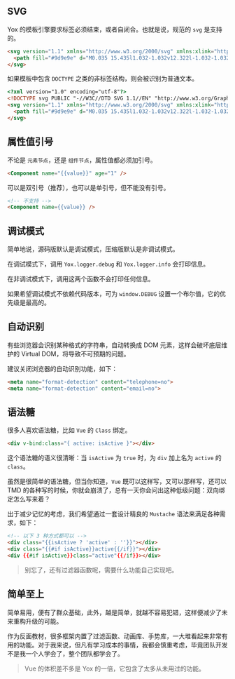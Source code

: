 ## SVG

Yox 的模板引擎要求标签必须结束，或者自闭合。也就是说，规范的 `svg` 是支持的。

```html
<svg version="1.1" xmlns="http://www.w3.org/2000/svg" xmlns:xlink="http://www.w3.org/1999/xlink" width="32" height="32" viewBox="0 0 32 32">
  <path fill="#9d9e9e" d="M0.035 15.435l1.032-1.032v12.322l-1.032-1.032h6.486l-1.032 1.032v-12.322l1.032 1.032h-6.486zM6.521 14.403v12.322h-6.486v-12.322h6.486z"></path>
</svg>
```

如果模板中包含 `DOCTYPE` 之类的非标签结构，则会被识别为普通文本。

```html
<?xml version="1.0" encoding="utf-8"?>
<!DOCTYPE svg PUBLIC "-//W3C//DTD SVG 1.1//EN" "http://www.w3.org/Graphics/SVG/1.1/DTD/svg11.dtd">
<svg version="1.1" xmlns="http://www.w3.org/2000/svg" xmlns:xlink="http://www.w3.org/1999/xlink" width="32" height="32" viewBox="0 0 32 32">
  <path fill="#9d9e9e" d="M0.035 15.435l1.032-1.032v12.322l-1.032-1.032h6.486l-1.032 1.032v-12.322l1.032 1.032h-6.486zM6.521 14.403v12.322h-6.486v-12.322h6.486z"></path>
</svg>
```

## 属性值引号

不论是 `元素节点`，还是 `组件节点`，属性值都必须加引号。

```html
<Component name="{{value}}" age="1" />
```

可以是双引号（推荐），也可以是单引号，但不能没有引号。

```html
<!-- 不支持 -->
<Component name={{value}} />
```


## 调试模式

简单地说，源码版默认是调试模式，压缩版默认是非调试模式。

在调试模式下，调用 `Yox.logger.debug` 和 `Yox.logger.info` 会打印信息。

在非调试模式下，调用这两个函数不会打印任何信息。

如果希望调试模式不依赖代码版本，可为 `window.DEBUG` 设置一个布尔值，它的优先级是最高的。


## 自动识别

有些浏览器会识别某种格式的字符串，自动转换成 DOM 元素，这样会破坏底层维护的 Virtual DOM，将导致不可预期的问题。

建议关闭浏览器的自动识别功能，如下：

```html
<meta name="format-detection" content="telephone=no">
<meta name="format-detection" content="email=no">
```


## 语法糖

很多人喜欢语法糖，比如 `Vue` 的 `Class` 绑定。

```html
<div v-bind:class="{ active: isActive }"></div>
```

这个语法糖的语义很清晰：当 `isActive` 为 `true` 时，为 `div` 加上名为 `active` 的 `class`。

虽然是很简单的语法糖，但当你知道，`Vue` 既可以这样写，又可以那样写，还可以 TMD 的各种写的时候，你就会崩溃了，总有一天你会问出这种低级问题：双向绑定怎么写来着？

出于减少记忆的考虑，我们希望通过一套设计精良的 `Mustache` 语法来满足各种需求，如下：

```html
<!-- 以下 3 种方式都可以 -->
<div class="{{isActive ? 'active' : ''}}"></div>
<div class="{{#if isActive}}active{{/if}}"></div>
<div {{#if isActive}}class="active"{{/if}}></div>
```

> 别忘了，还有过滤器函数呢，需要什么功能自己实现吧。

## 简单至上

简单易用，便有了群众基础，此外，越是简单，就越不容易犯错，这样便减少了未来重构升级的可能。

作为反面教材，很多框架内置了过滤函数、动画库、手势库，一大堆看起来非常有用的功能。对于我来说，但凡有学习成本的事情，我都会慎重考虑，毕竟团队开发不是我一个人学会了，整个团队都学会了。

> Vue 的体积差不多是 Yox 的一倍，它包含了太多从未用过的功能。

